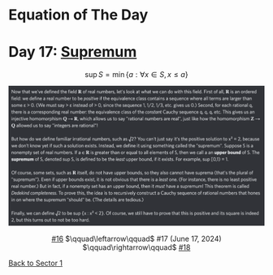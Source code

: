 # Equation of The Day

# Day 17: [Supremum](https://en.wikipedia.org/wiki/Supremum)

$$\sup S=\min\{a:\forall x\in S,x\le a\}$$

<picture><img alt="Day 17" src="0017.png"></picture>

<center><a href="0016.html">#16</a> $\qquad\leftarrow\qquad$ #17 (June 17, 2024) $\qquad\rightarrow\qquad$ <a href="0018.html">#18</a></center>

[Back to Sector 1](../0-63.md)

<script data-goatcounter="https://zswu.goatcounter.com/count" async src="//gc.zgo.at/count.js"></script>
<script src="https://utteranc.es/client.js" repo="12AbBa/eotd" issue-term="pathname" theme="github-light" crossorigin="anonymous" async> </script>